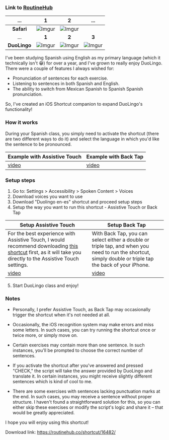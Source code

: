 ### Link to [RoutineHub](https://routinehub.co/shortcut/16482/)


...  | 1 | 2 | ...
:--:| :--: | :--: | :--:
**Safari** | ![Imgur](https://i.imgur.com/ZuQ6Y6U.png) | ![Imgur](https://i.imgur.com/pQa6NQ2.png) | 
... | **1** | **2** | **3**
**DuoLingo** | ![Imgur](https://i.imgur.com/o3T5uos.png)  | ![Imgur](https://i.imgur.com/c7AtT0T.png) | ![Imgur](https://i.imgur.com/e0UIxrC.png)


I've been studying Spanish using English as my primary language (which it technically isn't 😁) for over a year, and I've grown to really enjoy DuoLingo. There were a couple of features I always wished for:

- Pronunciation of sentences for each exercise.
- Listening to sentences in both Spanish and English.
- The ability to switch from Mexican Spanish to Spanish Spanish pronunciation.

So, I've created an iOS Shortcut companion to expand DuoLingo's functionality!


### How it works

During your Spanish class, you simply need to activate the shortcut (there are two different ways to do it) and select the language in which you'd like the sentence to be pronounced.

Example with Assistive Touch | Example with Back Tap
-- | --
[video](https://i.imgur.com/JuJgssH.mp4) | [video](https://i.imgur.com/9RWQMjA.mp4)


### Setup steps

1) Go to: Settings > Accessibility > Spoken Content > Voices  
2) Download voices you want to use  
3) Download "Duolingo en-es" shortcut and proceed setup steps  
4) Setup the way you want to run this shortcut - Assistive Touch or Back Tap  

**Setup Assistive Touch** | **Setup Back Tap**
-- | --
For the best experience with Assistive Touch, I would recommend downloading <a href='https://routinehub.co/shortcut/16439/'>this shortcut</a> first, as it will take you directly to the Assistive Touch settings. | With Back Tap, you can select either a double or triple tap, and when you need to run the shortcut, simply double or triple tap the back of your iPhone.   
[video](https://i.imgur.com/RaozjKX.mp4) | [video](https://i.imgur.com/pHmrPwO.mp4)

5) Start DuoLingo class and enjoy!   

### Notes

- Personally, I prefer Assistive Touch, as Back Tap may occasionally trigger the shortcut when it's not needed at all.

- Occasionally, the iOS recognition system may make errors and miss some letters. In such cases, you can try running the shortcut once or twice more, or simply move on.

- Certain exercises may contain more than one sentence. In such instances, you'll be prompted to choose the correct number of sentences.

- If you activate the shortcut after you've answered and pressed "CHECK," the script will take the answer provided by DuoLingo and translate it. In certain instances, you might receive slightly different sentences which is kind of cool to me.

- There are some exercises with sentences lacking punctuation marks at the end. In such cases, you may receive a sentence without proper structure. I haven't found a straightforward solution for this, so you can either skip these exercises or modify the script's logic and share it – that would be greatly appreciated.

I hope you will enjoy using this shortcut!

Download link: https://routinehub.co/shortcut/16482/
